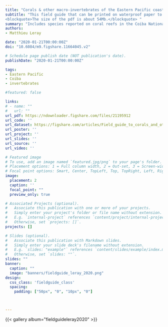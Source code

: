 ```yaml
---
title: "Corals & other macro-invertebrates of the Eastern Pacific coast of Panama"
subtitle: "This field guide that can be printed on waterproof paper to help identify corals and others macro-invertebrates that occur on the Eastern Pacific coast of Panama. The guide includes species that have been reported on coral reefs in the Coiba National Park and in the Pearl Islands. 
<blockquote>The size of the pdf is about 54Mb.</blockquote> "
summary: "Includes species reported on coral reefs in the Coiba National Park and the Pearl Islands."
authors:
- Matthieu Leray

date: "2020-01-21T00:00:00Z"
doi: "10.6084/m9.figshare.11664045.v2"

# Schedule page publish date (NOT publication's date).
publishDate: "2020-01-21T00:00:00Z"

tags:
- Eastern Pacific
- Coiba
- invertebrates

#featured: false

links:
# - name: ""
#   url: ""
url_pdf: https://ndownloader.figshare.com/files/21195912
url_code: ''
url_dataset: https://figshare.com/articles/Field_guide_to_corals_and_other_invertebrates_of_the_Eastern_Pacific_coast_of_Panama/11664045
url_poster: ''
url_project: ''
url_slides: ''
url_source: ''
url_video: ''

# Featured image
# To use, add an image named `featured.jpg/png` to your page's folder.
# Placement options: 1 = Full column width, 2 = Out-set, 3 = Screen-width
# Focal point options: Smart, Center, TopLeft, Top, TopRight, Left, Right, BottomLeft, Bottom, BottomRight
image:
  placement: 2
  caption: ''
  focal_point: ""
  preview_only: true

# Associated Projects (optional).
#   Associate this publication with one or more of your projects.
#   Simply enter your project's folder or file name without extension.
#   E.g. `internal-project` references `content/project/internal-project/index.md`.
#   Otherwise, set `projects: []`.
projects: []

# Slides (optional).
#   Associate this publication with Markdown slides.
#   Simply enter your slide deck's filename without extension.
#   E.g. `slides: "example"` references `content/slides/example/index.md`.
#   Otherwise, set `slides: ""`.
slides: ""
banner:
  caption: ""
  image: "banners/fieldguide_leray_2020.png"
design:
  css_class: 'fieldguide_class' 
  spacing:
    padding: ["50px", "0", "10px", "0"]  
 


---
```


{{< gallery album="fieldguideleray2020" >}}

<br/>

<script type='text/javascript' src='https://d1bxh8uas1mnw7.cloudfront.net/assets/embed.js'></script>

<span data-badge-type="medium-donut" data-doi="10.6084/m9.figshare.11664045" data-condensed="true" data-hide-no-mentions="true" class="altmetric-embed"></span> <span class="__dimensions_badge_embed__" data-doi="10.6084/m9.figshare.11664045" data-hide-zero-citations="true" data-legend="hover-right"></span><script async src="https://badge.dimensions.ai/badge.js" charset="utf-8"></script>

